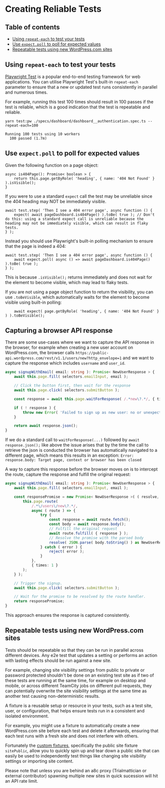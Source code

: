 # Creating Reliable Tests

## Table of contents

- [Using `repeat-each` to test your tests](#using-repeat-each-to-test-your-tests)
- [Use `expect.poll` to poll for expected values](#use-expectpoll-to-poll-for-expected-values)
- [Repeatable tests using new WordPress.com sites](#repeatable-tests-using-new-wordpresscom-sites)

## Using `repeat-each` to test your tests

[Playwright Test](https://playwright.dev/docs/test-intro) is a popular end-to-end testing framework for web applications. You can utilise Playwright Test's built-in `repeat-each` parameter to ensure that a new or updated test runs consistently in parallel and numerous times.

For example, running this test 100 times should result in 100 passes if the test is reliable, which is a good indication that the test is repeatable and reliable.

```
yarn test:pw ./specs/dashboard/dashboard__authentication.spec.ts --repeat-each=100

Running 100 tests using 10 workers
  100 passed (1.7m)
```

## Use `expect.poll` to poll for expected values

Given the following function on a page object:

```
async is404Page(): Promise< boolean > {
    return this.page.getByRole( 'heading', { name: '404 Not Found' } ).isVisible();
}
```

If you were to use a standard `expect` call the test may be unreliable since the 404 heading may NOT be immediately visible.

```
await test.step( 'Then I see a 404 error page', async function () {
    expect( await pageDashboard.is404Page() ).toBe( true ); // Don't do this: using a standard expect call is unreliable because the heading may not be immediately visible, which can result in flaky tests.
} );
```

Instead you should use Playwright's built-in polling mechanism to ensure that the page is indeed a 404:

```
await test.step( 'Then I see a 404 error page', async function () {
    await expect.poll( async () => await pageDashboard.is404Page() ).toBe( true );
} );
```

This is because `.isVisible();` returns immediately and does not wait for the element to become visible, which may lead to flaky tests.

If you are not using a page object function to return the visibility, you can use `.toBeVisible`, which automatically waits for the element to become visible using built-in polling:

```
    await expect( page.getByRole( 'heading', { name: '404 Not Found' } ) ).toBeVisible();
```

## Capturing a browser API response

There are some use-cases where we want to capture the API response in the browser, for example when creating a new user account on WordPress.com, the browser calls `https://public-api.wordpress.com/rest/v1.1/users/new?http_envelope=1` and we want to capture the response which includes `username` and `user_id`.

```typescript
async signupWithEmail( email: string ): Promise< NewUserResponse > {
    await this.page.fill( selectors.emailInput, email );

    // Click the button first, then wait for the response
    await this.page.click( selectors.submitButton );

    const response = await this.page.waitForResponse( /.*new\?.*/, { timeout: 20000 } );

    if ( ! response ) {
        throw new Error( 'Failed to sign up as new user: no or unexpected API response.' );
    }

    return await response.json();
}
```

If we do a standard call to `waitForResponse(...)` followed by `await response.json();` like above the issue arises that by the time the call to retrieve the json is conducted the browser has automatically navigated to a different page, which means this results in an exception: `Error: response.body: Target page, context or browser has been closed`

A way to capture this response before the browser moves on is to intercept the route, capture the response and fulfill the original request:

```typescript
async signupWithEmail( email: string ): Promise< NewUserResponse > {
    await this.page.fill( selectors.emailInput, email );

    const responsePromise = new Promise< NewUserResponse >( ( resolve, reject ) => {
        this.page.route(
            /.*\/users\/new\?.*/,
            async ( route ) => {
                try {
                    const response = await route.fetch();
                    const body = await response.body();
                    // Fulfill the original request
                    await route.fulfill( { response } );
                    // Resolve the promise with the parsed body
                    resolve( JSON.parse( body.toString() ) as NewUserResponse );
                } catch ( error ) {
                    reject( error );
                }
            },
            { times: 1 }
        );
    } );

    // Trigger the signup.
    await this.page.click( selectors.submitButton );

    // Wait for the promise to be resolved by the route handler.
    return responsePromise;
}
```

This approach ensures the response is captured consistently.

## Repeatable tests using new WordPress.com sites

Tests should be repeatable so that they can be run in parallel across different devices. Any e2e test that updates a setting or performs an action with lasting effects should be run against a new site.

For example, changing site visibility settings from public to private or password protected shouldn't be done on an existing test site as if two of these tests are running at the same time, for example on desktop and mobile, or across different TeamCity jobs on different pull requests, they can potentially overwrite the site visibility settings at the same time as another test causing non-deterministic results.

A fixture is a reusable setup or resource in your tests, such as a test site, user, or configuration, that helps ensure tests run in a consistent and isolated environment.

For example, you might use a fixture to automatically create a new WordPress.com site before each test and delete it afterwards, ensuring that each test runs with a fresh site and does not interfere with others.

Fortunately the [custom fixtures](./custom-fixtures.md), specifically the public site fixture `sitePublic`, allow you to quickly spin up and tear down a public site that can easily be used to independently test things like changing site visibility settings or importing site content.

Please note that unless you are behind an a8c proxy (Trialmattician or external contributor) spawning multiple new sites in quick sucession will hit an API rate limit.
